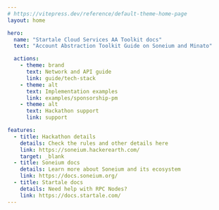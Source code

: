 ```yaml
---
# https://vitepress.dev/reference/default-theme-home-page
layout: home

hero:
  name: "Startale Cloud Services AA Toolkit docs"
  text: "Account Abstraction Toolkit Guide on Soneium and Minato"

  actions:
    - theme: brand
      text: Network and API guide
      link: guide/tech-stack
    - theme: alt
      text: Implementation examples
      link: examples/sponsorship-pm
    - theme: alt
      text: Hackathon support
      link: support

features:
  - title: Hackathon details
    details: Check the rules and other details here
    link: https://soneium.hackerearth.com/
    target: _blank
  - title: Soneium docs
    details: Learn more about Soneium and its ecosystem
    link: https://docs.soneium.org/
  - title: Startale docs
    details: Need help with RPC Nodes?
    link: https://docs.startale.com/
---
```

